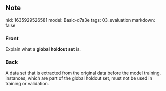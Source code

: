 ## Note
nid: 1635929526581
model: Basic-d7a3e
tags: 03_evaluation
markdown: false

### Front
Explain what a <b>global holdout set</b> is.

### Back
A data set that is extracted from the original data before the model training, instances, which are part of the global holdout set, must not be used in training or validation.
